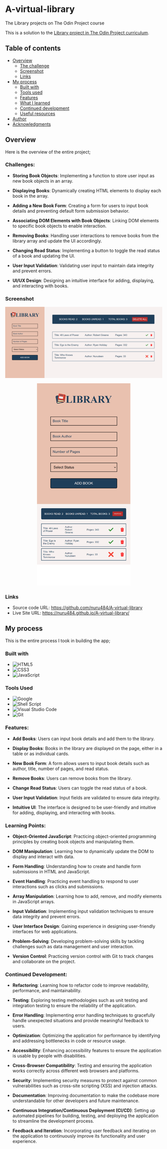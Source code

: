 # A-virtual-library

The Library projects on The Odin Project course

This is a solution to the [Library project in The Odin Project curriculum](https://www.theodinproject.com/lessons/node-path-javascript-library).

## Table of contents

- [Overview](#overview)
  - [The challenge](#the-challenge)
  - [Screenshot](#screenshot)
  - [Links](#links)
- [My process](#my-process)
  - [Built with](#built-with)
  - [Tools used](#tools-used)
  - [Features](#features)
  - [What I learned](#what-i-learned)
  - [Continued development](#continued-development)
  - [Useful resources](#useful-resources)
- [Author](#author)
- [Acknowledgments](#acknowledgments)

## Overview

Here is the overview of the entire project;

### Challenges:

- **Storing Book Objects**: Implementing a function to store user input as new book objects in an array.

- **Displaying Books**: Dynamically creating HTML elements to display each book in the array.

- **Adding a New Book Form**: Creating a form for users to input book details and preventing default form submission behavior.

- **Associating DOM Elements with Book Objects**: Linking DOM elements to specific book objects to enable interaction.

- **Removing Books**: Handling user interactions to remove books from the library array and update the UI accordingly.

- **Changing Read Status**: Implementing a button to toggle the read status of a book and updating the UI.

- **User Input Validation**: Validating user input to maintain data integrity and prevent errors.

- **UI/UX Design**: Designing an intuitive interface for adding, displaying, and interacting with books.

### Screenshot

![Desktop-view-of-app](./src/assets/desktop-view.png)

<div align="center">
  <img src="./src/assets/mobile-view.png" alt="mobile-view-of-app" width="300">
</div>

### Links

- Source code URL: https://github.com/nuru484/A-virtual-library
- Live Site URL: https://nuru484.github.io/A-virtual-library/

## My process

This is the entire process I took in building the app;

### Built with

- ![HTML5](https://img.shields.io/badge/html5-%23E34F26.svg?style=for-the-badge&logo=html5&logoColor=white)
- ![CSS3](https://img.shields.io/badge/css3-%231572B6.svg?style=for-the-badge&logo=css3&logoColor=white)
- ![JavaScript](https://img.shields.io/badge/javascript-%23323330.svg?style=for-the-badge&logo=javascript&logoColor=%23F7DF1E)

### Tools Used

- ![Google](https://img.shields.io/badge/google-4285F4?style=for-the-badge&logo=google&logoColor=white)
- ![Shell Script](https://img.shields.io/badge/Terminal-%23121011.svg?style=for-the-badge&logo=gnu-bash&logoColor=white)
- ![Visual Studio Code](https://img.shields.io/badge/Visual%20Studio%20Code-0078d7.svg?style=for-the-badge&logo=visual-studio-code&logoColor=white)
- ![Git](https://img.shields.io/badge/Git-%23F05032.svg?style=for-the-badge&logo=git&logoColor=white)

### Features:

- **Add Books**: Users can input book details and add them to the library.

- **Display Books**: Books in the library are displayed on the page, either in a table or as individual cards.

- **New Book Form**: A form allows users to input book details such as author, title, number of pages, and read status.

- **Remove Books**: Users can remove books from the library.

- **Change Read Status**: Users can toggle the read status of a book.

- **User Input Validation**: Input fields are validated to ensure data integrity.

- **Intuitive UI**: The interface is designed to be user-friendly and intuitive for adding, displaying, and interacting with books.

### Learning Points:

- **Object-Oriented JavaScript**: Practicing object-oriented programming principles by creating book objects and manipulating them.

- **DOM Manipulation**: Learning how to dynamically update the DOM to display and interact with data.

- **Form Handling**: Understanding how to create and handle form submissions in HTML and JavaScript.

- **Event Handling**: Practicing event handling to respond to user interactions such as clicks and submissions.

- **Array Manipulation**: Learning how to add, remove, and modify elements in JavaScript arrays.

- **Input Validation**: Implementing input validation techniques to ensure data integrity and prevent errors.

- **User Interface Design**: Gaining experience in designing user-friendly interfaces for web applications.

- **Problem-Solving**: Developing problem-solving skills by tackling challenges such as data management and user interaction.

- **Version Control**: Practicing version control with Git to track changes and collaborate on the project.

### Continued Development:

- **Refactoring**: Learning how to refactor code to improve readability, performance, and maintainability.

- **Testing**: Exploring testing methodologies such as unit testing and integration testing to ensure the reliability of the application.

- **Error Handling**: Implementing error handling techniques to gracefully handle unexpected situations and provide meaningful feedback to users.

- **Optimization**: Optimizing the application for performance by identifying and addressing bottlenecks in code or resource usage.

- **Accessibility**: Enhancing accessibility features to ensure the application is usable by people with disabilities.

- **Cross-Browser Compatibility**: Testing and ensuring the application works correctly across different web browsers and platforms.

- **Security**: Implementing security measures to protect against common vulnerabilities such as cross-site scripting (XSS) and injection attacks.

- **Documentation**: Improving documentation to make the codebase more understandable for other developers and future maintenance.

- **Continuous Integration/Continuous Deployment (CI/CD)**: Setting up automated pipelines for building, testing, and deploying the application to streamline the development process.

- **Feedback and Iteration**: Incorporating user feedback and iterating on the application to continuously improve its functionality and user experience.
